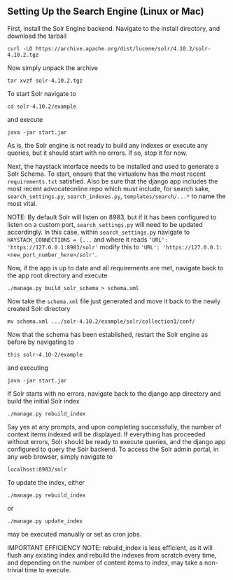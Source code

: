 ## Setting Up the Search Engine (Linux or Mac)

First, install the Solr Engine backend.  Navigate to the install directory, and download the tarball

```curl -LO https://archive.apache.org/dist/lucene/solr/4.10.2/solr-4.10.2.tgz ```

Now simply unpack the archive

```tar xvzf solr-4.10.2.tgz```

To start Solr navigate to 

```cd solr-4.10.2/example```

and execute

```java -jar start.jar```

As is, the Solr engine is not ready to build any indexes or execute any queries, but it should start with no errors.  If so, stop it for now.



Next, the haystack interface needs to be installed and used to generate a Solr Schema.  To start, ensure that the virtualenv has the most recent ```requirements.txt``` satisfied.  Also be sure that the django app includes the most recent advocateonline repo which must include, for search sake, ```search_settings.py```, ```search_indexes.py```, ```templates/search/...*``` to name the most vital.

NOTE: By default Solr will listen on 8983, but if it has been configured to listen on a custom port, ```search_settings.py``` will need to be updated accordingly.  In this case, within ```search_settings.py``` navigate to ```HAYSTACK_CONNECTIONS = {...``` and where it reads ```'URL': 'https://127.0.0.1:8983/solr'``` modify this to ```'URL': 'https://127.0.0.1:<new_port_number_here>/solr'```.

Now, if the app is up to date and all requirements are met, navigate back to the app root directory and execute 

```./manage.py build_solr_schema > schema.xml```

Now take the ```schema.xml``` file just generated and move it back to the newly created Solr directory

```mv schema.xml .../solr-4.10.2/example/solr/collection1/conf/```

Now that the schema has been established, restart the Solr engine as before by navigating to 

```this solr-4.10-2/example```

and executing 

```java -jar start.jar```

If Solr starts with no errors, navigate back to the django app directory and build the initial Solr index 

```./manage.py rebuild_index```

Say yes at any prompts, and upon completing successfully, the number of context items indexed will be displayed.  If everything has proceeded without errors, Solr should be ready to execute queries, and the django app configured to query the Solr backend.  To access the Solr admin portal, in any web browser, simply navigate to

```localhost:8983/solr```

To update the index, either 

```./manage.py rebuild_index```

or 

```./manage.py update_index```

may be executed manually or set as cron jobs.  

IMPORTANT EFFICIENCY NOTE: rebuild_index is less efficient, as it will flush any existing index and rebuild the indexes from scratch every time, and depending on the number of content items to index, may take a non-trivial time to execute.
